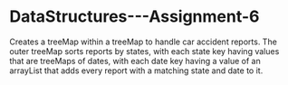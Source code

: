 # DataStructures---Assignment-6
Creates a treeMap within a treeMap to handle car accident reports. The outer treeMap sorts reports by states, with each state key having values that are treeMaps of dates, with each date key having a value of an arrayList that adds every report with a matching state and date to it.
